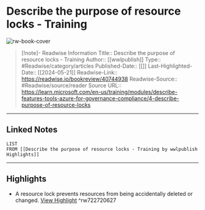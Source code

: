 # Describe the purpose of resource locks - Training

![rw-book-cover](https://readwise-assets.s3.amazonaws.com/media/uploaded_book_covers/profile_174804/open-graph-image_a29Iywq.png)
<br>
>[!note]- Readwise Information
>Title:: Describe the purpose of resource locks - Training
>Author:: [[wwlpublish]]
>Type:: #Readwise/category/articles
>Published-Date:: [[]]
>Last-Highlighted-Date:: [[2024-05-21]]
>Readwise-Link:: https://readwise.io/bookreview/40744938
>Readwise-Source:: #Readwise/source/reader
>Source URL:: https://learn.microsoft.com/en-us/training/modules/describe-features-tools-azure-for-governance-compliance/4-describe-purpose-of-resource-locks
--- 

## Linked Notes
```dataview
LIST
FROM [[Describe the purpose of resource locks - Training by wwlpublish Highlights]]
```

---

## Highlights
- A resource lock prevents resources from being accidentally deleted or changed. [View Highlight](https://readwise.io/open/722720627) ^rw722720627
